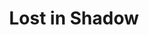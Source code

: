 ---
title: Lost in Shadow
subtitle: 
image: lost_in_shadow.jpg
alt_image: 
alt: Hidden 
product_link: https://www.dmsguild.com/product/301770/Lost-in-Shadow?affiliate_id=1739130
selling_site: DMsGuild
type: dnd
featured: false
progress:
  percent: 100
  status: finished
stats:
  system: dnd5e
  type: Campaign
  level:  Tier 1
  duration: 20+ hours
---